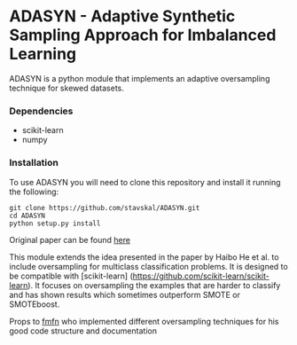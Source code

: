 # ADASYN - Adaptive Synthetic Sampling Approach for Imbalanced Learning 

ADASYN is a python module that implements an adaptive oversampling technique for skewed datasets.

### Dependencies
* scikit-learn
* numpy

### Installation

To use ADASYN you will need to clone this repository and install it running the following:

    git clone https://github.com/stavskal/ADASYN.git
    cd ADASYN
    python setup.py install
    
Original paper can be found [here](http://ieeexplore.ieee.org/xpl/login.jsp?tp=&arnumber=4633969&url=http://ieeexplore.ieee.org/xpls/abs_all.jsp%3Farnumber%3D4633969) 

This module extends the idea presented in the paper by Haibo He et al. to include oversampling for multiclass classification problems. It is designed to be compatible with [scikit-learn] (https://github.com/scikit-learn/scikit-learn). It focuses on oversampling the examples that are harder to classify and has shown results which sometimes outperform SMOTE or SMOTEboost.

Props to [fmfn](https://github.com/fmfn) who implemented different oversampling techniques for his good code structure and documentation
